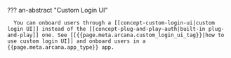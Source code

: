 ??? an-abstract "Custom Login UI"

      You can onboard users through a [[concept-custom-login-ui|custom login UI]] instead of the [[concept-plug-and-play-auth|built-in plug-and-play]] one. See [[{{page.meta.arcana.custom_login_ui_tag}}|how to use custom login UI]] and onboard users in a {{page.meta.arcana.app_type}} app.
